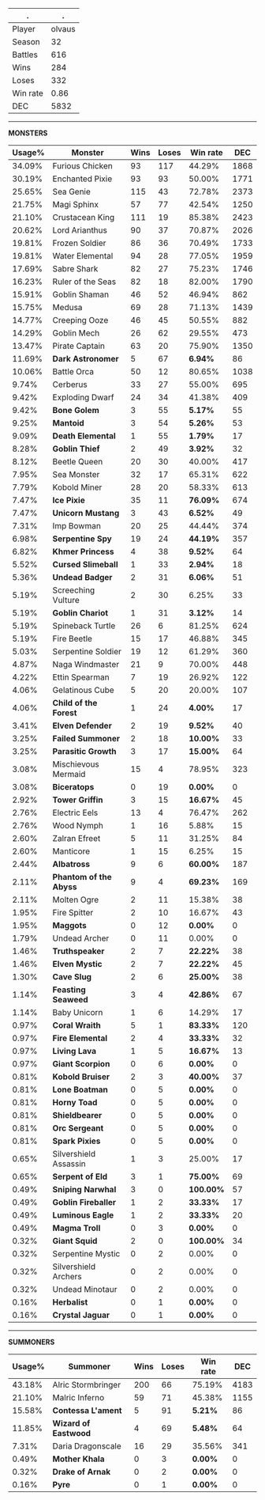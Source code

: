 .|.
|-|-
Player|olvaus
Season|32
Battles|616
Wins|284
Loses|332
Win rate|0.86
DEC|5832

---
**MONSTERS**

Usage%|Monster|Wins|Loses|Win rate|DEC|
-|-|-|-|-|-|
34.09%|Furious Chicken|93|117|44.29%|1868|
30.19%|Enchanted Pixie|93|93|50.00%|1771|
25.65%|Sea Genie|115|43|72.78%|2373|
21.75%|Magi Sphinx|57|77|42.54%|1250|
21.10%|Crustacean King|111|19|85.38%|2423|
20.62%|Lord Arianthus|90|37|70.87%|2026|
19.81%|Frozen Soldier|86|36|70.49%|1733|
19.81%|Water Elemental|94|28|77.05%|1959|
17.69%|Sabre Shark|82|27|75.23%|1746|
16.23%|Ruler of the Seas|82|18|82.00%|1790|
15.91%|Goblin Shaman|46|52|46.94%|862|
15.75%|Medusa|69|28|71.13%|1439|
14.77%|Creeping Ooze|46|45|50.55%|882|
14.29%|Goblin Mech|26|62|29.55%|473|
13.47%|Pirate Captain|63|20|75.90%|1350|
11.69%|**Dark Astronomer**|5|67|**6.94%**|86|
10.06%|Battle Orca|50|12|80.65%|1038|
9.74%|Cerberus|33|27|55.00%|695|
9.42%|Exploding Dwarf|24|34|41.38%|409|
9.42%|**Bone Golem**|3|55|**5.17%**|55|
9.25%|**Mantoid**|3|54|**5.26%**|53|
9.09%|**Death Elemental**|1|55|**1.79%**|17|
8.28%|**Goblin Thief**|2|49|**3.92%**|32|
8.12%|Beetle Queen|20|30|40.00%|417|
7.95%|Sea Monster|32|17|65.31%|622|
7.79%|Kobold Miner|28|20|58.33%|613|
7.47%|**Ice Pixie**|35|11|**76.09%**|674|
7.47%|**Unicorn Mustang**|3|43|**6.52%**|49|
7.31%|Imp Bowman|20|25|44.44%|374|
6.98%|**Serpentine Spy**|19|24|**44.19%**|357|
6.82%|**Khmer Princess**|4|38|**9.52%**|64|
5.52%|**Cursed Slimeball**|1|33|**2.94%**|18|
5.36%|**Undead Badger**|2|31|**6.06%**|51|
5.19%|Screeching Vulture|2|30|6.25%|33|
5.19%|**Goblin Chariot**|1|31|**3.12%**|14|
5.19%|Spineback Turtle|26|6|81.25%|624|
5.19%|Fire Beetle|15|17|46.88%|345|
5.03%|Serpentine Soldier|19|12|61.29%|360|
4.87%|Naga Windmaster|21|9|70.00%|448|
4.22%|Ettin Spearman|7|19|26.92%|122|
4.06%|Gelatinous Cube|5|20|20.00%|107|
4.06%|**Child of the Forest**|1|24|**4.00%**|17|
3.41%|**Elven Defender**|2|19|**9.52%**|40|
3.25%|**Failed Summoner**|2|18|**10.00%**|33|
3.25%|**Parasitic Growth**|3|17|**15.00%**|64|
3.08%|Mischievous Mermaid|15|4|78.95%|323|
3.08%|**Biceratops**|0|19|**0.00%**|0|
2.92%|**Tower Griffin**|3|15|**16.67%**|45|
2.76%|Electric Eels|13|4|76.47%|262|
2.76%|Wood Nymph|1|16|5.88%|15|
2.60%|Zalran Efreet|5|11|31.25%|84|
2.60%|Manticore|1|15|6.25%|15|
2.44%|**Albatross**|9|6|**60.00%**|187|
2.11%|**Phantom of the Abyss**|9|4|**69.23%**|169|
2.11%|Molten Ogre|2|11|15.38%|38|
1.95%|Fire Spitter|2|10|16.67%|43|
1.95%|**Maggots**|0|12|**0.00%**|0|
1.79%|Undead Archer|0|11|0.00%|0|
1.46%|**Truthspeaker**|2|7|**22.22%**|38|
1.46%|**Elven Mystic**|2|7|**22.22%**|45|
1.30%|**Cave Slug**|2|6|**25.00%**|38|
1.14%|**Feasting Seaweed**|3|4|**42.86%**|67|
1.14%|Baby Unicorn|1|6|14.29%|17|
0.97%|**Coral Wraith**|5|1|**83.33%**|120|
0.97%|**Fire Elemental**|2|4|**33.33%**|32|
0.97%|**Living Lava**|1|5|**16.67%**|13|
0.97%|**Giant Scorpion**|0|6|**0.00%**|0|
0.81%|**Kobold Bruiser**|2|3|**40.00%**|37|
0.81%|**Lone Boatman**|0|5|**0.00%**|0|
0.81%|**Horny Toad**|0|5|**0.00%**|0|
0.81%|**Shieldbearer**|0|5|**0.00%**|0|
0.81%|**Orc Sergeant**|0|5|**0.00%**|0|
0.81%|**Spark Pixies**|0|5|**0.00%**|0|
0.65%|Silvershield Assassin|1|3|25.00%|17|
0.65%|**Serpent of Eld**|3|1|**75.00%**|69|
0.49%|**Sniping Narwhal**|3|0|**100.00%**|57|
0.49%|**Goblin Fireballer**|1|2|**33.33%**|17|
0.49%|**Luminous Eagle**|1|2|**33.33%**|20|
0.49%|**Magma Troll**|0|3|**0.00%**|0|
0.32%|**Giant Squid**|2|0|**100.00%**|34|
0.32%|Serpentine Mystic|0|2|0.00%|0|
0.32%|Silvershield Archers|0|2|0.00%|0|
0.32%|Undead Minotaur|0|2|0.00%|0|
0.16%|**Herbalist**|0|1|**0.00%**|0|
0.16%|**Crystal Jaguar**|0|1|**0.00%**|0|

---
**SUMMONERS**

Usage%|Summoner|Wins|Loses|Win rate|DEC|
-|-|-|-|-|-|
43.18%|Alric Stormbringer|200|66|75.19%|4183|
21.10%|Malric Inferno|59|71|45.38%|1155|
15.58%|**Contessa L'ament**|5|91|**5.21%**|86|
11.85%|**Wizard of Eastwood**|4|69|**5.48%**|64|
7.31%|Daria Dragonscale|16|29|35.56%|341|
0.49%|**Mother Khala**|0|3|**0.00%**|0|
0.32%|**Drake of Arnak**|0|2|**0.00%**|0|
0.16%|**Pyre**|0|1|**0.00%**|0|
